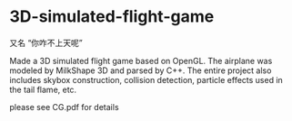 # 3D-simulated-flight-game
又名  “你咋不上天呢”

Made a 3D simulated flight game based on OpenGL. The airplane was modeled by MilkShape 3D and parsed by C++. The entire project also includes skybox construction, collision detection, particle effects used in the tail flame, etc.

please see CG.pdf for details
